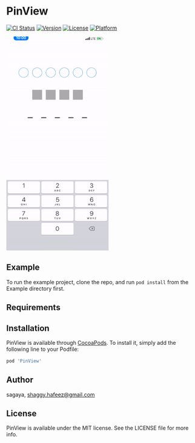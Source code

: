 # PinView

[![CI Status](https://img.shields.io/travis/sagaya/PinView.svg?style=flat)](https://travis-ci.org/sagaya/PinView)
[![Version](https://img.shields.io/cocoapods/v/PinView.svg?style=flat)](https://cocoapods.org/pods/PinView)
[![License](https://img.shields.io/cocoapods/l/PinView.svg?style=flat)](https://cocoapods.org/pods/PinView)
[![Platform](https://img.shields.io/cocoapods/p/PinView.svg?style=flat)](https://cocoapods.org/pods/PinView)

![](screenshot.gif)


## Example

To run the example project, clone the repo, and run `pod install` from the Example directory first.

## Requirements

## Installation

PinView is available through [CocoaPods](https://cocoapods.org). To install
it, simply add the following line to your Podfile:

```ruby
pod 'PinView'
```

## Author

sagaya, shaggy.hafeez@gmail.com

## License

PinView is available under the MIT license. See the LICENSE file for more info.
